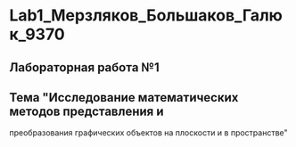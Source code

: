 # Lab1_Мерзляков_Большаков_Галюк_9370
## Лабораторная работа №1 
## Тема "Исследование математических методов представления и
преобразования графических объектов на плоскости и в пространстве"
